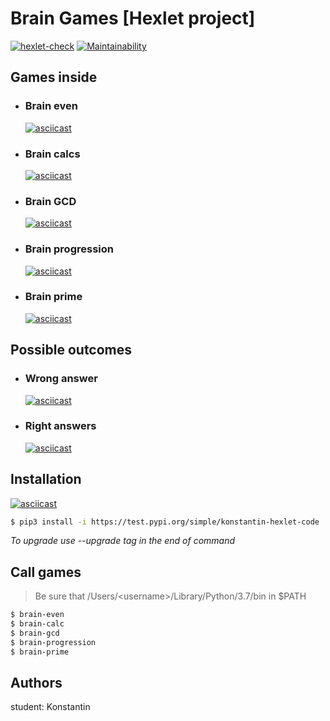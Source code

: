 # Brain Games [Hexlet project]
[![hexlet-check](https://github.com/mnogom/python-project-lvl1/workflows/hexlet-check/badge.svg?branch=main)](https://github.com/mnogom/python-project-lvl1/actions?query=workflow%3Ahexlet-check)
[![Maintainability](https://api.codeclimate.com/v1/badges/d12ce7f3ddc4afb5be10/maintainability)](https://codeclimate.com/github/mnogom/python-project-lvl1/maintainability)


## Games inside
- ### Brain even
  [![asciicast](https://asciinema.org/a/UtK5azv9cOnh6pVI5vQZA4kbm.svg)](https://asciinema.org/a/UtK5azv9cOnh6pVI5vQZA4kbm)
- ### Brain calcs
  [![asciicast](https://asciinema.org/a/80Lz5C3UDZmS9sKiyI2jMRBso.svg)](https://asciinema.org/a/80Lz5C3UDZmS9sKiyI2jMRBso)
- ### Brain GCD
  [![asciicast](https://asciinema.org/a/J71P6TewwitX6rS8EU9hy78bi.svg)](https://asciinema.org/a/J71P6TewwitX6rS8EU9hy78bi)
- ### Brain progression
  [![asciicast](https://asciinema.org/a/ldesamLMIex2K9efcE1O4BWLQ.svg)](https://asciinema.org/a/ldesamLMIex2K9efcE1O4BWLQ)
- ### Brain prime
  [![asciicast](https://asciinema.org/a/cyldEHh7qnYgnNOgjT6E3DJm0.svg)](https://asciinema.org/a/cyldEHh7qnYgnNOgjT6E3DJm0)


## Possible outcomes
- ### Wrong answer
  [![asciicast](https://asciinema.org/a/381521.svg)](https://asciinema.org/a/381521)
- ### Right answers
  [![asciicast](https://asciinema.org/a/381524.svg)](https://asciinema.org/a/381524)

## Installation
[![asciicast](https://asciinema.org/a/K64o88jsEzoo45eLJiesZQSA7.svg)](https://asciinema.org/a/K64o88jsEzoo45eLJiesZQSA7)
```bash
$ pip3 install -i https://test.pypi.org/simple/konstantin-hexlet-code
```
_To upgrade use --upgrade tag in the end of command_



## Call games
> Be sure that /Users/\<username>/Library/Python/3.7/bin in $PATH
```bash
$ brain-even
$ brain-calc
$ brain-gcd
$ brain-progression
$ brain-prime
```

## Authors
student: Konstantin

